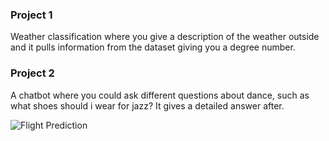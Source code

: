 ### Project 1 
Weather classification where you give a description of the weather outside and it pulls information from the dataset giving you a degree number. 

### Project 2 
A chatbot where you could ask different questions about dance, such as what shoes should i wear for jazz? It gives a detailed answer after.

![Flight Prediction](https://github.com/teachtechdev/teachtech-founding-cohort-2025/blob/main/student-projects/Rehat_Gill/project2/Video-ezgif.com-crop.gif)
